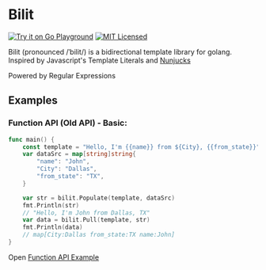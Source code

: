# Bilit
[![Try it on Go Playground](https://img.shields.io/static/v1?label=Go%20Playground&message=Try%20It&color=00addc&style=for-the-badge&logo=go)](https://play.golang.org/p/n9MtRW_RIlg) [![MIT Licensed](https://img.shields.io/github/license/simplycodin/bilit?style=for-the-badge)](./LICENSE)

Bilit (pronounced /ˈbilit/) is a bidirectional template library for golang.
Inspired by Javascript's Template Literals and [Nunjucks](https://mozilla.github.io/nunjucks/templating.html)

Powered by Regular Expressions

## Examples
### Function API (Old API) - Basic:
``` go
func main() {
	const template = "Hello, I'm {{name}} from ${City}, {{from_state}}"
	var dataSrc = map[string]string{
		"name": "John",
		"City": "Dallas",
		"from_state": "TX",
	}

	var str = bilit.Populate(template, dataSrc)
	fmt.Println(str)
	// "Hello, I'm John from Dallas, TX"
	var data = bilit.Pull(template, str)
	fmt.Println(data)
	// map[City:Dallas from_state:TX name:John]
}
```
Open [Function API Example](./example)